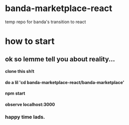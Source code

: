 # banda-marketplace-react
temp repo for banda's transition to react

# how to start
## ok so lemme tell you about reality...
#### clone this sh!t
#### do a lil 'cd banda-marketplace-react/banda-marketplace'
#### npm start
#### observe localhost:3000
### happy time lads.

